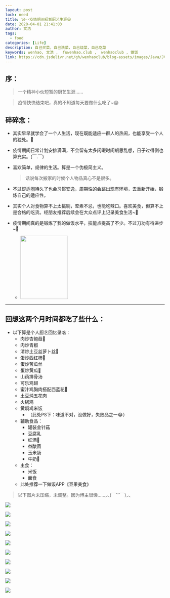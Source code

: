 ```yaml
---
layout: post
lock: need
title: 记--疫情期间短暂厨艺生涯😪
date: 2020-04-01 21:41:03
author: 文浩
tags:
  - food
categories: [Life]
description: 自己买菜，自己洗菜，自己烧菜，自己吃菜
keywords: wenhao, 文浩 ,  fuwenhao.club ,  wenhaoclub , 做饭
link: https://cdn.jsdelivr.net/gh/wenhaoclub/blog-assets/images/Java/JVM/head2.jpg
---
```



## 序：
> 一个精神小伙短暂的厨艺生涯……

> 疫情快快结束吧，真的不知道每天要做什么吃了~😱

## 碎碎念：

- 其实早早就学会了一个人生活，现在既能适应一群人的热闹，也能享受一个人的独处。🤞 

- 疫情期间日常计划安排满满，不会留有太多闲暇时间胡思乱想，日子过得倒也算充实。(￣.￣)

- 喜欢简单，规律的生活。算是一个伪极简主义。
	> 话说每次搬家的时候个人物品真心不是很多。

- 不过舒适圈待久了也会习惯安逸，周期性的会跳出现有环境，去重新开始，锻炼自己的适应性。

- 其实个人对食物算不上太挑剔，荤素不忌，也能吃辣口。喜欢美食，但算不上是合格的吃货。经朋友推荐后续会在大众点评上记录美食生活~🤗

-  疫情期间真的是锻炼了我的做饭水平，技能点提高了不少。不过刀功有待进步~🤔
	- <img src="https://cdn.jsdelivr.net/gh/wenhaoclub/blog-assets/images/Life/food/gaoxiao01.png" width="150" height="200">

---

## 回想这两个月时间都吃了些什么：
- 以下算是个人厨艺回忆录咯：
	-  肉炒杏鲍菇🍄
	-  肉炒青椒
	-  清炒土豆丝萝卜丝🥔
	-  蛋炒西红柿🍅
	-  蛋炒苦瓜丝
	-  蛋炒黄瓜🥒
	-  山药排骨汤
	-  可乐鸡翅
	-  蜜汁鸡胸肉搭配西蓝花🥦
	-  土豆炖五花肉
	-  火锅鸡
	-  黄焖鸡米饭
		-  （此处PS下：味道不对，没做好，失败品之一😂）
	-  辅助食品：
		-  罐装金针菇
		-  豆腐乳
		-  红酒🍷
		-  益酸菌
		-  玉米肠
		-  牛奶🥛
	-  主食：
		-  米饭
		-  面食
	-  此处推荐一下做饭APP《豆果美食》

> 以下图片未压缩，未调整。因为博主很懒……︿(￣︶￣)︿

![](https://cdn.jsdelivr.net/gh/wenhaoclub/blog-assets/images/Life/food/IMG_0262.JPG)

![](https://cdn.jsdelivr.net/gh/wenhaoclub/blog-assets/images/Life/food/IMG_0474.JPG)

![](https://cdn.jsdelivr.net/gh/wenhaoclub/blog-assets/images/Life/food/IMG_0758.JPG)

![](https://cdn.jsdelivr.net/gh/wenhaoclub/blog-assets/images/Life/food/IMG_1457.JPG)

![](https://cdn.jsdelivr.net/gh/wenhaoclub/blog-assets/images/Life/food/IMG_4856.JPG)

![](https://cdn.jsdelivr.net/gh/wenhaoclub/blog-assets/images/Life/food/IMG_6076.JPG)

![](https://cdn.jsdelivr.net/gh/wenhaoclub/blog-assets/images/Life/food/IMG_7554.JPG)

![](https://cdn.jsdelivr.net/gh/wenhaoclub/blog-assets/images/Life/food/IMG_9513.JPG)

![](https://cdn.jsdelivr.net/gh/wenhaoclub/blog-assets/images/Life/food/IMG_9847.JPG)

![](https://cdn.jsdelivr.net/gh/wenhaoclub/blog-assets/images/Life/food/IMG_9433.JPG)

<!--<img src="https://cdn.jsdelivr.net/gh/wenhaoclub/blog-assets/images/Life/food/IMG_0262.JPG" width="150" height="250">
-->

<!--<img src="https://cdn.jsdelivr.net/gh/wenhaoclub/blog-assets/images/Life/food/IMG_0474.JPG" width="150" height="250">-->

<!--<img src="https://cdn.jsdelivr.net/gh/wenhaoclub/blog-assets/images/Life/food/IMG_0758.JPG" width="150" height="250">
-->
<!--<img src="https://cdn.jsdelivr.net/gh/wenhaoclub/blog-assets/images/Life/food/IMG_1457.JPG" width="150" height="250">
-->
<!--<img src="https://cdn.jsdelivr.net/gh/wenhaoclub/blog-assets/images/Life/food/IMG_4856JPG" width="150" height="250">-->

<!--<img src="https://cdn.jsdelivr.net/gh/wenhaoclub/blog-assets/images/Life/food/IMG_6076.JPG" width="150" height="250">

<img src="https://cdn.jsdelivr.net/gh/wenhaoclub/blog-assets/images/Life/food/IMG_7554.JPG" width="150" height="250">

<img src="https://cdn.jsdelivr.net/gh/wenhaoclub/blog-assets/images/Life/food/IMG_9513.JPG" width="150" height="250">

<img src="https://cdn.jsdelivr.net/gh/wenhaoclub/blog-assets/images/Life/food/IMG_9847.JPG" width="150" height="250">
-->





<script src="https://my.openwrite.cn/js/readmore.js" type="text/javascript"></script>
<script>
    const btw = new BTWPlugin();
    btw.init({
        id: 'container-1',
        blogId: '22645-1591856403112-769',
        name: '似水似流年',
        qrcode: 'https://s1.ax1x.com/2020/06/04/tBkyU1.jpg',
        keyword: '文浩',
    });
</script>